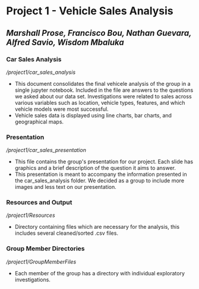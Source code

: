 # **Project 1 - Vehicle Sales Analysis**
## _Marshall Prose, Francisco Bou, Nathan Guevara, Alfred Savio, Wisdom Mbaluka_
### Car Sales Analysis
_/project1/car_sales_analysis_
+ This document consolidates the final vehicele analysis of the group in a single jupyter notebook. Included in the file are answers to the questions we asked about our data set. Investigations were related to sales across various variables such as location, vehicle types, features, and which vehicle models were most successful.
+ Vehicle sales data is displayed using line charts, bar charts, and geographical maps.

### Presentation
_/project1/car_sales_presentation_
+ This file contains the group's presentation for our project. Each slide has graphics and a brief description of the question it aims to answer.
+ This presentation is meant to accompany the information presented in the car_sales_analysis folder. We decided as a group to include more images and less text on our presentation.

### Resources and Output
_/project1/Resources_
+ Directory containing files which are necessary for the analysis, this includes several cleaned/sorted .csv files.
  
### Group Member Directories
_/project1/GroupMemberFiles_
+ Each member of the group has a directory with individual exploratory investigations.